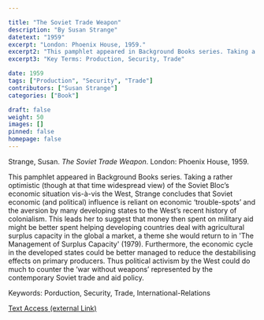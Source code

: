```yaml
---

title: "The Soviet Trade Weapon"
description: "By Susan Strange"
datetext: "1959"
excerpt: "London: Phoenix House, 1959."
excerpt2: "This pamphlet appeared in Background Books series. Taking a rather optimistic (though at that time widespread view) of the Soviet Bloc’s economic situation vis-à-vis the West, Strange concludes that Soviet economic (and political) influence is reliant on economic ‘trouble-spots’ and the aversion by many developing states to the West’s recent history of colonialism. This leads her to suggest that money then spent on military aid might be better spent helping developing countries deal with agricultural surplus capacity in the global a market, a theme she would return to in 'The Management of Surplus Capacity' (1979). Furthermore, the economic cycle in the developed states could be better managed to reduce the destabilising effects on primary producers. Thus political activism by the West could do much to counter the ‘war without weapons’ represented by the contemporary Soviet trade and aid policy."
excerpt3: "Key Terms: Production, Security, Trade"

date: 1959
tags: ["Production", "Security", "Trade"]
contributors: ["Susan Strange"]
categories: ["Book"]

draft: false
weight: 50
images: []
pinned: false
homepage: false
---
```


Strange, Susan. <i>The Soviet Trade Weapon</i>. London: Phoenix House, 1959.

This pamphlet appeared in Background Books series. Taking a rather optimistic (though at that time widespread view) of the Soviet Bloc’s economic situation vis-à-vis the West, Strange concludes that Soviet economic (and political) influence is reliant on economic ‘trouble-spots’ and the aversion by many developing states to the West’s recent history of colonialism. This leads her to suggest that money then spent on military aid might be better spent helping developing countries deal with agricultural surplus capacity in the global a market, a theme she would return to in 'The Management of Surplus Capacity' (1979). Furthermore, the economic cycle in the developed states could be better managed to reduce the destabilising effects on primary producers. Thus political activism by the West could do much to counter the ‘war without weapons’ represented by the contemporary Soviet trade and aid policy.

Keywords: Porduction, Security, Trade, International-Relations

[Text Access (external Link)](http://hermes-ir.lib.hit-u.ac.jp/hermes/ir/re/8191/HJlaw0220S00050.pdf)
